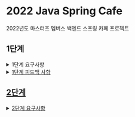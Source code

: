 # 2022 Java Spring Cafe

2022년도 마스터즈 멤버스 백엔드 스프링 카페 프로젝트

## 1단계

<details>
    <summary>1단계 요구사항</summary>

### 회원 가입 기능 구현

- url : `POST 요청 - /users`
- [x] 가입하기 페이지에서 회원 가입 폼을 표시한다.
- [x] 개인정보를 입력하고 확인을 누르면 회원 목록 조회 페이지로 이동한다.

#### 세부 요구사항

- [x] 가입하기 페이지는 static/user/form.html을 사용한다.
- [x] static에 있는 html을 templates로 이동한다.
- [x] 사용자 관리 기능 구현을 담당할 UserController를 추가하고 애노테이션 매핑한다.
    - [x] @Controller 애노테이션 추가
- [x] 회원가입하기 요청(POST 요청)을 처리할 메소드를 추가하고 매핑한다.
    - [x] @PostMapping 추가하고 URL 매핑한다.
- [x] 사용자가 전달한 값을 User 클래스를 생성해 저장한다.
    - [x] 회원가입할 때 전달한 값을 저장할 수 있는 필드를 생성한 후 setter와 getter 메소드를 생성한다.
- [x] 사용자 목록을 관리하는 ArrayList를 생성한 후 앞에서 생성한 User 인스턴스를 ArrayList에 저장한다.
- [x] 사용자 추가를 완료한 후 사용자 목록 페이지("redirect:/users")로 이동한다.

### 회원 목록 조회 기능 구현

- url : `GET 요청 - /users`
- [x] 목록 조회 페이지에서는 가입한 회원들의 목록을 출력한다.

#### 세부 요구사항

- [x] 회원목록 페이지는 static/user/list.html을 사용한다.
- [x] static에 있는 html을 templates로 이동한다.
- [x] Controller 클래스는 회원가입하기 과정에서 추가한 UserController를 그대로 사용한다.
- [x] 회원목록 요청(GET 요청)을 처리할 메소드를 추가하고 매핑한다.
    - [x] @GetMapping을 추가하고 URL 매핑한다.
- [x] Model을 메소드의 인자로 받은 후 Model에 사용자 목록을 users라는 이름으로 전달한다.
- [x] 사용자 목록을 user/list.html로 전달하기 위해 메소드 반환 값을 "user/list"로 한다.
- [x] user/list.html 에서 사용자 목록을 출력한다.

### 회원 프로필 조회 기능 구현

- url : `GET 요청 - /users/{userId}`
- [x] 회원 프로필 페이지에서는 개별 회원의 프로필 정보를 출력한다.

#### 세부 요구사항

- [x] 회원 프로필 보기 페이지는 static/user/profile.html을 사용한다.
- [x] static에 있는 html을 templates로 이동한다.
- [x] 앞 단계의 사용자 목록 html인 user/list.html 파일에 닉네임을 클릭하면 프로필 페이지로 이동하도록 한다.
    - [x] html에서 페이지 이동은 <a /> 태그를 이용해 가능하다.
    - [x] <a href="/users/{{userId}}" />와 같이 구현한다.
- [x] Controller 클래스는 앞 단계에서 사용한 UserController를 그대로 사용한다.
- [x] 회원프로필 요청(GET 요청)을 처리할 메소드를 추가하고 매핑한다.
    - [x] @GetMapping을 추가하고 URL 매핑한다.
    - [x] URL은 "/users/{userId}"와 같이 매핑한다.
- [x] URL을 통해 전달한 사용자 아이디 값은 @PathVariable 애노테이션을 활용해 전달 받을 수 있다.
- [x] ArrayList에 저장되어 있는 사용자 중 사용자 아이디와 일치하는 User 데이터를 Model에 저장한다.
- [x] user/profile.html 에서는 Controller에서 전달한 User 데이터를 활용해 사용자 정보를 출력한다.

</details>

<details>
  <summary>1단계 피드백 사항</summary>
  
- [ ] Autowired가 생략 가능한 경우, 이유에 대해 학습하기
- [ ] eqauls, hashcode 메서드를 올바르게 사용하는 방법 학습하기
- [ ] Optional의 `get()`??
- [ ] Dto에서 getter를 사용하지 않고 도메인 객체 만들기
- [ ] 네이밍 신경쓰기
</details>


## 2단계
<details>
  <summary>2단계 요구사항</summary>

### 기능 요구사항
- [ ] 사용자는 게시글을 작성할 수 있어야 한다.
- [ ] 모든 사용자는 게시글 목록을 볼 수 있어야 한다.
- [ ] 모든 사용자는 게시글 상세 내용을 볼 수 있어야 한다.
- [ ] (선택) 사용자 정보를 수정할 수 있어야 한다.

### 프로그래밍 요구사항
#### 글쓰기
- [ ] 게시글 페이지는 static/qna/form.html을 수정해서 사용한다.
- [ ] static에 있는 html을 templates로 이동한다.
- [ ] 게시글 기능 구현을 담당할 ArticleController를 추가하고 애노테이션 매핑한다.
- [ ] 게시글 작성 요청(POST 요청)을 처리할 메소드를 추가하고 매핑한다.
- [ ] 사용자가 전달한 값을 Article 클래스를 생성해 저장한다.
- [ ] 게시글 목록을 관리하는 ArrayList를 생성한 후 앞에서 생성한 Article 인스턴스를 ArrayList에 저장한다.
- [ ] 게시글 추가를 완료한 후 메인 페이지(“redirect:/”)로 이동한다.

#### 글 목록 조회하기
- [ ] 메인 페이지(요청 URL이 “/”)를 담당하는 Controller의 method에서 게시글 목록을 조회한다.
- [ ] 조회한 게시글 목록을 Model에 저장한 후 View에 전달한다. 게시글 목록은 앞의 게시글 작성 단계에서 생성한 ArrayList를 그대로 전달한다.
- [ ] View에서 Model을 통해 전달한 게시글 목록을 출력한다.
  - [ ] * 게시글 목록을 구현하는 과정은 사용자 목록을 구현하는 html 코드를 참고한다.

#### 게시글 상세보기
- [ ] 게시글 목록(qna/list.html)의 제목을 클릭했을 때 게시글 상세 페이지에 접속할 수 있도록 한다.
  - [ ] 게시글 상세 페이지 접근 URL은 "/articles/{index}"(예를 들어 첫번째 글은 /articles/1)와 같이 구현한다.
  - [ ] 게시글 객체에 id 인스턴스 변수를 추가하고 ArrayList에 게시글 객체를 추가할 때 ArrayList.size() + 1을 게시글 객체의 id로 사용한다.
- [ ] Controller에 상세 페이지 접근 method를 추가하고 URL은 /articles/{index}로 매핑한다.
- [ ] ArrayList에서 index - 1 해당하는 데이터를 조회한 후 Model에 저장해 /qna/show.html에 전달한다.
- [ ] /qna/show.html에서는 Controller에서 전달한 데이터를 활용해 html을 생성한다.

</details>